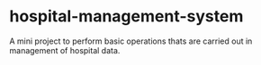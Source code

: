 # hospital-management-system
A mini project to perform basic operations thats are carried out in management of hospital data.
